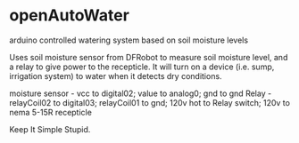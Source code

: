 openAutoWater
=============

arduino controlled watering system based on soil moisture levels

Uses soil moisture sensor from DFRobot to measure soil moisture level,
and a relay to give power to the recepticle.
It will turn on a device (i.e. sump, irrigation system) to water when it detects dry conditions.

moisture sensor - vcc to digital02; value to analog0; gnd to gnd
Relay - relayCoil02 to digital03; relayCoil01 to gnd; 120v hot to Relay switch; 120v to nema 5-15R recepticle

Keep It Simple Stupid.
